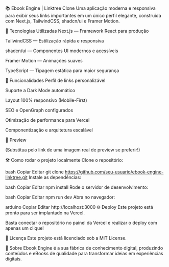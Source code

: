 📚 Ebook Engine | Linktree Clone
Uma aplicação moderna e responsiva para exibir seus links importantes em um único perfil elegante, construída com Next.js, TailwindCSS, shadcn/ui e Framer Motion.

🚀 Tecnologias Utilizadas
Next.js — Framework React para produção

TailwindCSS — Estilização rápida e responsiva

shadcn/ui — Componentes UI modernos e acessíveis

Framer Motion — Animações suaves

TypeScript — Tipagem estática para maior segurança

🎯 Funcionalidades
Perfil de links personalizável

Suporte a Dark Mode automático

Layout 100% responsivo (Mobile-First)

SEO e OpenGraph configurados

Otimização de performance para Vercel

Componentização e arquitetura escalável

📸 Preview

(Substitua pelo link de uma imagem real de preview se preferir!)

🛠️ Como rodar o projeto localmente
Clone o repositório:

bash
Copiar
Editar
git clone https://github.com/seu-usuario/ebook-engine-linktree.git
Instale as dependências:

bash
Copiar
Editar
npm install
Rode o servidor de desenvolvimento:

bash
Copiar
Editar
npm run dev
Abra no navegador:

arduino
Copiar
Editar
http://localhost:3000
🌐 Deploy
Este projeto está pronto para ser implantado na Vercel.

Basta conectar o repositório no painel da Vercel e realizar o deploy com apenas um clique!

📄 Licença
Este projeto está licenciado sob a MIT License.

🧠 Sobre
Ebook Engine é a sua fábrica de conhecimento digital, produzindo conteúdos e eBooks de qualidade para transformar ideias em experiências digitais.

